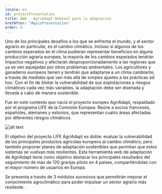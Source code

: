 ```yaml
---
locale: es
id: projectPresentation
title: AWA - AgriAdapt Webtool para la adaptación
hrefAfter: "#quizPresentation"
order: 0
---
```


Uno de los principales desafíos a los que se enfrenta el mundo, y el sector agrario en particular, es el cambio climático. Incluso si algunos de los cambios esperados en el clima pudieran representar beneficios en alguna producción agraria europea, la mayoría de los cambios esperados tendrán impactos negativos y afectarán desproporcionadamente a las regiones que ya se ven aquejadas por otros problemas ambientales. 
Los agricultores y ganaderos europeos tienen y tendrán que adaptarse a un clima cambiante, a través de medidas que van más allá de simples ajustes a las prácticas ad hoc. Con el fin de limitar la vulnerabilidad de sus explotaciones a riesgos climáticos cada vez más variables, la adaptación debe ser diseñada y llevada a cabo de manera sostenible.

Fue en este contexto que nació el proyecto europeo  AgriAdapt, respaldado por el programa LIFE de la Comisión Europea. Reúne a socios franceses, españoles, alemanes y estonios, que representan cuatro áreas afectadas por diferentes riesgos climáticos.

![alt text](https://res.cloudinary.com/solagro/image/upload/v1582789041/homepage/3_Espagnol_mfb9tx.jpg "Sector agrario y Europeo y risegos climaticos")

El objetivo del proyecto LIFE AgriAdapt es doble: evaluar la vulnerabilidad de los principales productos agrícolas europeos al cambio climático; pero también proponer planes de adaptación sostenibles que permitan que estos sistemas se vuelvan más resilientes. 
Esta herramienta web de adaptación de AgriAdapt tiene como objetivo destacar los principales resultados del seguimiento de más de 120 granjas piloto en 4 países, compartiéndolas con el mayor número de usuarios en Europa. 

Se presenta a través de 3 módulos sucesivos que permitirán mejorar el conocimiento agroclimático para poder impulsar un sector agrario más resiliente. 
.
